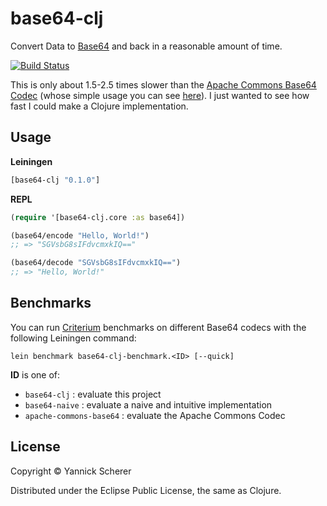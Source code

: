 # base64-clj

Convert Data to [Base64](http://en.wikipedia.org/wiki/Base64) and back in a reasonable amount of time. 

[![Build Status](https://travis-ci.org/xsc/base64-clj.png?branch=master)](https://travis-ci.org/xsc/base64-clj)

This is only about 1.5-2.5 times slower than the [Apache Commons Base64 Codec](http://commons.apache.org/proper/commons-codec/apidocs/org/apache/commons/codec/binary/Base64.html) (whose simple usage you can see [here](https://github.com/xsc/base64-clj/blob/master/benchmark/base64_clj_benchmark/apache_commons_base64.clj)). I just wanted to see how fast I could make a Clojure implementation.

## Usage

__Leiningen__

```clojure
[base64-clj "0.1.0"]
```

__REPL__

```clojure
(require '[base64-clj.core :as base64])

(base64/encode "Hello, World!")
;; => "SGVsbG8sIFdvcmxkIQ=="

(base64/decode "SGVsbG8sIFdvcmxkIQ==")
;; => "Hello, World!"
```

## Benchmarks

You can run [Criterium](https://github.com/hugoduncan/criterium) benchmarks on different Base64 codecs with the following
Leiningen command:

```
lein benchmark base64-clj-benchmark.<ID> [--quick]
```

__ID__ is one of:

- `base64-clj` : evaluate this project
- `base64-naive` : evaluate a naive and intuitive implementation
- `apache-commons-base64` : evaluate the Apache Commons Codec

## License

Copyright &copy; Yannick Scherer

Distributed under the Eclipse Public License, the same as Clojure.
